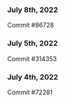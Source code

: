 ### July 8th, 2022

Commit #86728

### July 5th, 2022

Commit #314353


### July 4th, 2022

Commit #72281
